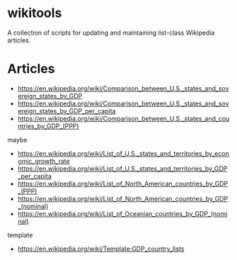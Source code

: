 # wikitools

A collection of scripts for updating and maintaining list-class Wikipedia articles.

# Articles
- https://en.wikipedia.org/wiki/Comparison_between_U.S._states_and_sovereign_states_by_GDP
- https://en.wikipedia.org/wiki/Comparison_between_U.S._states_and_sovereign_states_by_GDP_per_capita
- https://en.wikipedia.org/wiki/Comparison_between_U.S._states_and_countries_by_GDP_(PPP)

maybe
- https://en.wikipedia.org/wiki/List_of_U.S._states_and_territories_by_economic_growth_rate
- https://en.wikipedia.org/wiki/List_of_U.S._states_and_territories_by_GDP_per_capita
- https://en.wikipedia.org/wiki/List_of_North_American_countries_by_GDP_(PPP)
- https://en.wikipedia.org/wiki/List_of_North_American_countries_by_GDP_(nominal)
- https://en.wikipedia.org/wiki/List_of_Oceanian_countries_by_GDP_(nominal)

template
- https://en.wikipedia.org/wiki/Template:GDP_country_lists
